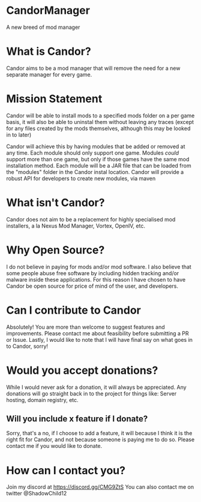 # CandorManager
A new breed of mod manager

# What is Candor?
Candor aims to be a mod manager that will remove the need 
for a new separate manager for every game.

# Mission Statement
Candor will be able to install mods to a specified mods folder on a per game basis,
it will also be able to uninstal them without leaving any traces 
(except for any files created by the mods themselves, although this may be looked in to later)

Candor will achieve this by having modules that be added or removed at any time.
Each module should only support one game.
Modules _could_ support more than one game, but only if those games have the same mod installation method.
Each module will be a JAR file that can be loaded from the "modules" folder in the Candor instal location.
Candor will provide a robust API for developers to create new modules, via maven

# What isn't Candor?
Candor does not aim to be a replacement for highly specialised mod installers, a la Nexus Mod Manager, Vortex, OpenIV, etc.

# Why Open Source?
I do not believe in paying for mods and/or mod software.
I also believe that some people abuse free software by including hidden tracking and/or malware inside these applications.
For this reason I have chosen to have Candor be open source for price of mind of the user, and developers.

# Can I contribute to Candor
Absolutely! You are more than welcome to suggest features and improvements.
Please contact me about feasibility before submitting a PR or Issue.
Lastly, I would like to note that I will have final say on what goes in to Candor, sorry!

# Would you accept donations?
While I would never ask for a donation, it will always be appreciated.
Any donations will go straight back in to the project for things like:
Server hosting, domain registry, etc.

## Will you include x feature if I donate?
Sorry, that's a no, if I choose to add a feature, it will because I think it is the right fit for Candor,
and not because someone is paying me to do so.
Please contact me if you would like to donate.

# How can I contact you?
Join my discord at https://discord.gg/CMG9ZtS
You can also contact me on twitter @ShadowChild12
